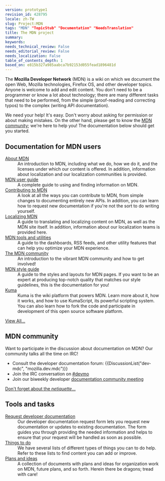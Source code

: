 ```yaml
---
version: prototype1
revision_id: 428795
locale: zh-TW
slug: Project:MDN
tags: "MDN" "TopicStub" "Documentation" "NeedsTranslation"
title: The MDN project
summary: 
keywords: 
needs_technical_review: False
needs_editorial_review: False
needs_localization: False
table_of_contents_depth: 1
based_on: e815b327a985aabca7b92153d055fead1896481d
---
```

<p>The <strong>Mozilla Developer Network</strong> (MDN) is a wiki on which we document the open Web, Mozilla technologies, Firefox OS, and other developer topics. Anyone is welcome to add and edit content. You don't need to be a programmer or know a lot about technology; there are many different tasks that need to be performed, from the simple (proof-reading and correcting typos) to the complex (writing API documentation).</p>
<p>We need your help! It's easy. Don't worry about asking for permission or about making mistakes. On the other hand, please get to know the <a href="/en-US/docs/Project:Community" title="/en-US/docs/Project:Community">MDN community</a>; we're here to help you! The documentation below should get you started.</p>
<div class="row topicpage-table">
  <div class="section">
    <h2 class="Documentation" id="Documentation" name="Documentation">Documentation for MDN users</h2>
    <dl>
      <dt>
        <a href="/en-US/docs/Project:MDN/About" title="/en-US/docs/Project:About">About MDN</a></dt>
      <dd>
        An introduction to MDN, including what we do, how we do it, and the licenses under which our content is offered. In addition, information about localization and our localization communities is provided.</dd>
      <dt>
        <a href="/en-US/docs/Project:MDN/User_guide" title="/en-US/docs/Project:MDN_user_guide">MDN user guide</a></dt>
      <dd>
        A complete guide to using and finding information on MDN.</dd>
      <dt>
        <a href="/en-US/docs/Project:MDN/Contributing" title="/en-US/docs/Project:Contributing_to_MDN">Contributing to MDN</a></dt>
      <dd>
        A look at all the ways you can contribute to MDN, from simple changes to documenting entirely new APIs. In addition, you can learn how to request new documentation if you're not the sort to do writing yourself.</dd>
      <dt>
        <a href="/en-US/docs/Project:MDN/Localizing" title="/en-US/docs/Project:MDN/Localizing">Localizing MDN</a></dt>
      <dd>
        A guide to translating and localizing content on MDN, as well as the MDN site itself. In addition, information about our localization teams is provided here.</dd>
      <dt>
        <a href="/en-US/docs/Project:MDN/Tools" title="/en-US/docs/Project:MDN/Tools">MDN tools and utilities</a></dt>
      <dd>
        A guide to the dashboards, RSS feeds, and other utility features that can help you optimize your MDN experience.</dd>
      <dt>
        <a href="/en-US/docs/Project:MDN/Community" title="/en-US/docs/Project:MDN/Community">The MDN community</a></dt>
      <dd>
        An introduction to the vibrant MDN community and how to get involved!</dd>
      <dt>
        <a href="/en-US/docs/Project:MDN/Style_guide" title="/en-US/docs/Project:MDN_style_guide">MDN style guide</a></dt>
      <dd>
        A guide to the styles and layouts for MDN pages. If you want to be an expert at producing top-notch quality that matches our style guidelines, this is the documentation for you!</dd>
      <dt>
        <a href="/en-US/docs/Project:MDN/Kuma" title="/en-US/docs/Project:KumaScript_manual">Kuma</a></dt>
      <dd>
        Kuma is the wiki platform that powers MDN. Learn more about it, how it works, and how to use KumaScript, its powerful scripting system. You can also learn how to fork the code and participate in development of this open source software platform.</dd>
    </dl>
    <p><span class="alllinks"><a href="/en-US/docs/tag/MDC_Project" title="/en-US/docs/tag/CSS">View All...</a></span></p>
  </div>
  <div class="section">
    <h2 class="Community" id="Community" name="Community">MDN community</h2>
    <p>Want to participate in the discussion about documentation on MDN? Our community talks all the time on IRC!</p>
    <ul>
      <li>Consult the developer documentation forum: {{DiscussionList("dev-mdc", "mozilla.dev.mdc")}}</li>
      <li>Join the IRC conversation on <a href="irc://irc.mozilla.org/devmo" title="irc://irc.mozilla.org/devmo">#devmo</a></li>
      <li>Join our biweekly developer <a href="https://wiki.mozilla.org/MDN/Community_meetings/" title="https://wiki.mozilla.org/MDN/Community_meetings/">documentation community meeting</a></li>
    </ul>
    <p><span class="alllinks"><a class="external" href="http://www.catb.org/~esr/faqs/smart-questions.html" title="http://www.catb.org/~esr/faqs/smart-questions.html">Don't forget about the <em>netiquette</em>...</a></span></p>
    <h2 class="Tools" id="Tools" name="Tools">Tools and tasks</h2>
    <dl>
      <dt>
        <a href="https://bugzilla.mozilla.org/form.doc" title="https://bugzilla.mozilla.org/form.doc"><span class="external">Request developer documentation</span></a></dt>
      <dd>
        Our developer documentation request form lets you request new documentation or updates to existing documentation. The form guides you through providing the needed information and helps to ensure that your request will be handled as soon as possible.</dd>
      <dt>
        <a href="/en-US/docs/Project:MDN/Things_to_do" title="/en-US/docs/Project:Things_to_do">Things to do</a></dt>
      <dd>
        We have several lists of different types of things you can to do help. Refer to these lists to find content you can add or improve.</dd>
      <dt>
        <a href="/docs/Project:MDN/Plans" title="/docs/Project:MDN/Plans">Plans and ideas</a></dt>
      <dd>
        A collection of documents with plans and ideas for organization work on MDN, future plans, and so forth. Herein there be dragons; tread with care!</dd>
    </dl>
    <ul>
    </ul>
  </div>
</div>
<p>&nbsp;</p>

